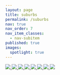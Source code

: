 ```yaml
---
layout: page
title: suburbs
permalink: /suburbs
nav: true
nav_order: 7
nav_item_classes:
  - nav-subitem
published: true
images:
  spotlight: true
---
```


<div class="spotlight-group spotlight-flex">
    <a class="spotlight" href="/photography/assets/img/suburbs/suburbs_01.jpg">
        <img src="/photography/assets/img/suburbs/suburbs_01-480.webp" />
    </a>
    <a class="spotlight" href="/photography/assets/img/suburbs/suburbs_02.jpg">
        <img src="/photography/assets/img/suburbs/suburbs_02-480.webp" />
    </a>
    <a class="spotlight" href="/photography/assets/img/suburbs/suburbs_03.jpg">
        <img src="/photography/assets/img/suburbs/suburbs_03-480.webp" />
    </a>
    <a class="spotlight" href="/photography/assets/img/suburbs/suburbs_04.jpg">
        <img src="/photography/assets/img/suburbs/suburbs_04-480.webp" />
    </a>
    <a class="spotlight" href="/photography/assets/img/suburbs/suburbs_05.jpg">
        <img src="/photography/assets/img/suburbs/suburbs_05-480.webp" />
    </a>
    <a class="spotlight" href="/photography/assets/img/suburbs/suburbs_06.jpg">
        <img src="/photography/assets/img/suburbs/suburbs_06-480.webp" />
    </a>
    <a class="spotlight" href="/photography/assets/img/suburbs/suburbs_07.jpg">
        <img src="/photography/assets/img/suburbs/suburbs_07-480.webp" />
    </a>
    <a class="spotlight" href="/photography/assets/img/suburbs/suburbs_08.jpg">
        <img src="/photography/assets/img/suburbs/suburbs_08-480.webp" />
    </a>
</div>
